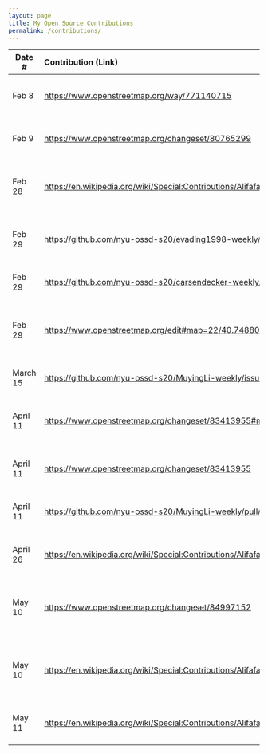 ```yaml
---
layout: page
title: My Open Source Contributions
permalink: /contributions/
---
```


<!--
Type of the contribution should be "Wikipedia edit", "OpenStreet Map feature", "Documentation", "Course website", "Blog",
"Browse Add-on", etc.

The description should include a brief summary of what you did.

Replace the first row with your own contribution. 

-->



| Date #       | Contribution (Link)  | Type  | Description |
|---|:---|:---|:---|
| Feb 8   | https://www.openstreetmap.org/way/771140715    |     OpenStreetMap| I added a tag of a park in Queens and its address|
| Feb 9| https://www.openstreetmap.org/changeset/80765299 | OpenStreetMap    | I added a tag and location for a school in Queens     |
| Feb 28| https://en.wikipedia.org/wiki/Special:Contributions/Alifafaruk| Wikipidea    | I added details about the movie the page describes |
| Feb 29 | https://github.com/nyu-ossd-s20/evading1998-weekly/issues/3 | GitHub (evading-1989)    |  I opened an issue about wrong dates on his/her blog posts  |
| Feb 29 | https://github.com/nyu-ossd-s20/carsendecker-weekly/issues/1 | GitHub (carsendecker-weekly)    |  I opened an issue for a broken link  |
| Feb 29 | https://www.openstreetmap.org/edit#map=22/40.74880/-73.89241 | OpenStreetMap    |  Added a resturant near my parents house in Queens  |
| March 15 | https://github.com/nyu-ossd-s20/MuyingLi-weekly/issues/2 | GitHub (MuyingLi)    | Opened an issue about a wrong link |
| April 11  | https://www.openstreetmap.org/changeset/83413955#map=13/40.7353/-73.9471 | OpenStreetMap    | Added a resturant in my neighborhood in Queens|
| April 11  | https://www.openstreetmap.org/changeset/83413955 | OpenStreetMap    | The NYU residence hall NYU Laffayette |
| April 11  | https://github.com/nyu-ossd-s20/MuyingLi-weekly/pull/3 | Github- MuyingLi    | Created a pull request that fixes a broken link|
| April 26  | https://en.wikipedia.org/wiki/Special:Contributions/Alifafaruk| Wikipedia    | Added a new show an actress now stars in|
| May 10  |https://www.openstreetmap.org/changeset/84997152| OpenStreetMap    | Added a new resuturant in my neighborhood of Jackson Heigths|
| May 10  | https://en.wikipedia.org/wiki/Special:Contributions/Alifafaruk| Wikipedia    | Added to the plot of the book Rosaura a las Diez (Rosaura at 10 o'clock)|
| May 11 | https://en.wikipedia.org/wiki/Special:Contributions/Alifafaruk| Wikipedia    | Added plot details for the movie "After the Wedding"|
